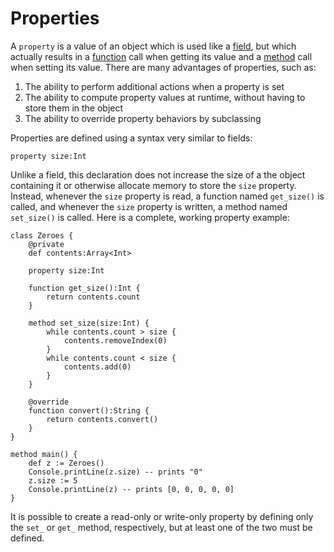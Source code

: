 Properties
==========

A `property` is a value of an object which is used like a [field](fields.html), but which actually
results in a [function](functions.html) call when getting its value and a [method](methods.html)
call when setting its value. There are many advantages of properties, such as:

1. The ability to perform additional actions when a property is set
2. The ability to compute property values at runtime, without having to store them in the object
3. The ability to override property behaviors by subclassing

Properties are defined using a syntax very similar to fields:

    property size:Int

Unlike a field, this declaration does not increase the size of a the object containing it or
otherwise allocate memory to store the `size` property. Instead, whenever the `size` property is
read, a function named `get_size()` is called, and whenever the `size` property is written, a method
named `set_size()` is called. Here is a complete, working property example:

    class Zeroes {
        @private
        def contents:Array<Int>

        property size:Int

        function get_size():Int {
            return contents.count
        }

        method set_size(size:Int) {
            while contents.count > size {
                contents.removeIndex(0)
            }
            while contents.count < size {
                contents.add(0)
            }
        }

        @override
        function convert():String {
            return contents.convert()
        }
    }

    method main() {
        def z := Zeroes()
        Console.printLine(z.size) -- prints "0"
        z.size := 5
        Console.printLine(z) -- prints [0, 0, 0, 0, 0]
    }

It is possible to create a read-only or write-only property by defining only the `set_` or `get_`
method, respectively, but at least one of the two must be defined.

